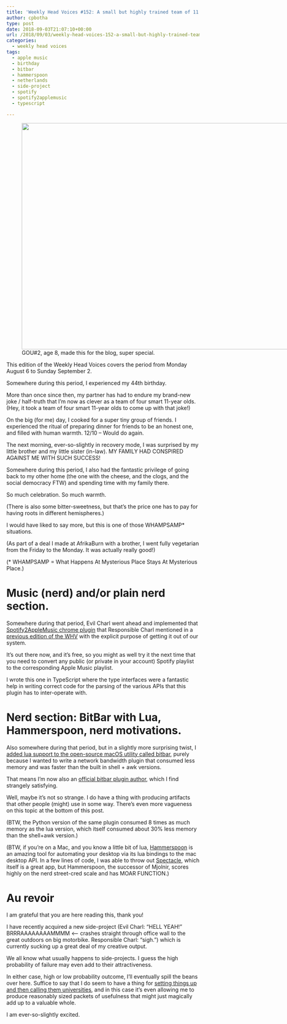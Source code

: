 ```yaml
---
title: 'Weekly Head Voices #152: A small but highly trained team of 11 year olds.'
author: cpbotha
type: post
date: 2018-09-03T21:07:10+00:00
url: /2018/09/03/weekly-head-voices-152-a-small-but-highly-trained-team-of-11-year-olds/
categories:
  - weekly head voices
tags:
  - apple music
  - birthday
  - bitbar
  - hammerspoon
  - netherlands
  - side-project
  - spotify
  - spotify2applemusic
  - typescript

---
```

<figure id="attachment_3279" aria-describedby="caption-attachment-3279" style="width: 840px" class="wp-caption alignnone"><a href="https://cpbotha.net/wp-content/uploads/2018/09/sylvia_henna.jpg" data-rel="lightbox-image-0" data-rl_title="" data-rl_caption="" title=""><img data-attachment-id="3279" data-permalink="https://cpbotha.net/2018/09/03/weekly-head-voices-152-a-small-but-highly-trained-team-of-11-year-olds/sylvia_henna/" data-orig-file="https://cpbotha.net/wp-content/uploads/2018/09/sylvia_henna.jpg" data-orig-size="2751,1931" data-comments-opened="1" data-image-meta="{&quot;aperture&quot;:&quot;1.8&quot;,&quot;credit&quot;:&quot;&quot;,&quot;camera&quot;:&quot;iPhone 8&quot;,&quot;caption&quot;:&quot;&quot;,&quot;created_timestamp&quot;:&quot;1535886106&quot;,&quot;copyright&quot;:&quot;&quot;,&quot;focal_length&quot;:&quot;3.99&quot;,&quot;iso&quot;:&quot;25&quot;,&quot;shutter_speed&quot;:&quot;0.03030303030303&quot;,&quot;title&quot;:&quot;&quot;,&quot;orientation&quot;:&quot;1&quot;}" data-image-title="sylvia_henna" data-image-description="" data-medium-file="https://cpbotha.net/wp-content/uploads/2018/09/sylvia_henna-300x211.jpg" data-large-file="https://cpbotha.net/wp-content/uploads/2018/09/sylvia_henna-1024x719.jpg" class="size-large wp-image-3279" src="https://cpbotha.net/wp-content/uploads/2018/09/sylvia_henna-1024x719.jpg" alt="" width="840" height="590" srcset="https://cpbotha.net/wp-content/uploads/2018/09/sylvia_henna-1024x719.jpg 1024w, https://cpbotha.net/wp-content/uploads/2018/09/sylvia_henna-300x211.jpg 300w, https://cpbotha.net/wp-content/uploads/2018/09/sylvia_henna-768x539.jpg 768w, https://cpbotha.net/wp-content/uploads/2018/09/sylvia_henna-1200x842.jpg 1200w" sizes="(max-width: 709px) 85vw, (max-width: 909px) 67vw, (max-width: 1362px) 62vw, 840px" /></a><figcaption id="caption-attachment-3279" class="wp-caption-text">GOU#2, age 8, made this for the blog, super special.</figcaption></figure> 

This edition of the Weekly Head Voices covers the period from Monday August 6 to Sunday September 2.

Somewhere during this period, I experienced my 44th birthday.

More than once since then, my partner has had to endure my brand-new joke / half-truth that I&#8217;m now as clever as a team of four smart 11-year olds. (Hey, it took a team of four smart 11-year olds to come up with that joke!)

On the big (for me) day, I cooked for a super tiny group of friends. I experienced the ritual of preparing dinner for friends to be an honest one, and filled with human warmth. 12/10 &#8211; Would do again.

The next morning, ever-so-slightly in recovery mode, I was surprised by my little brother and my little sister (in-law). MY FAMILY HAD CONSPIRED AGAINST ME WITH SUCH SUCCESS!

Somewhere during this period, I also had the fantastic privilege of going back to my other home (the one with the cheese, and the clogs, and the social democracy FTW) and spending time with my family there.

So much celebration. So much warmth.

(There is also some bitter-sweetness, but that&#8217;s the price one has to pay for having roots in different hemispheres.)

I would have liked to say more, but this is one of those WHAMPSAMP* situations.

(As part of a deal I made at AfrikaBurn with a brother, I went fully vegetarian from the Friday to the Monday. It was actually really good!)

(* WHAMPSAMP = What Happens At Mysterious Place Stays At Mysterious Place.)

# Music (nerd) and/or plain nerd section.

Somewhere during that period, Evil Charl went ahead and implemented that [Spotify2AppleMusic chrome plugin][1] that Responsible Charl mentioned in a [previous edition of the WHV][2] with the explicit purpose of getting it out of our system.

It&#8217;s out there now, and it&#8217;s free, so you might as well try it the next time that you need to convert any public (or private in your account) Spotify playlist to the corresponding Apple Music playlist.

I wrote this one in TypeScript where the type interfaces were a fantastic help in writing correct code for the parsing of the various APIs that this plugin has to inter-operate with.

# Nerd section: BitBar with Lua, Hammerspoon, nerd motivations.

Also somewhere during that period, but in a slightly more surprising twist, I [added lua support to the open-source macOS utility called bitbar][3], purely because I wanted to write a network bandwidth plugin that consumed less memory and was faster than the built in shell + awk versions.

That means I&#8217;m now also an [official bitbar plugin author][4], which I find strangely satisfying.

Well, maybe it&#8217;s not so strange. I do have a thing with producing artifacts that other people (might) use in some way. There&#8217;s even more vagueness on this topic at the bottom of this post.

(BTW, the Python version of the same plugin consumed 8 times as much memory as the lua version, which itself consumed about 30% less memory than the shell+awk version.)

(BTW, if you&#8217;re on a Mac, and you know a little bit of lua, [Hammerspoon][5] is an amazing tool for automating your desktop via its lua bindings to the mac desktop API. In a few lines of code, I was able to throw out [Spectacle][6], which itself is a great app, but Hammerspoon, the successor of Mjolnir, scores highly on the nerd street-cred scale and has MOAR FUNCTION.)

# Au revoir

I am grateful that you are here reading this, thank you!

I have recently acquired a new side-project (Evil Charl: &#8220;HELL YEAH!&#8221; BRRRAAAAAAAAMMMM <&#8212; crashes straight through office wall to the great outdoors on big motorbike. Responsible Charl: &#8220;sigh.&#8221;) which is currently sucking up a great deal of my creative output.

We all know what usually happens to side-projects. I guess the high probability of failure may even add to their attractiveness.

In either case, high or low probability outcome, I&#8217;ll eventually spill the beans over here. Suffice to say that I do seem to have a thing for [setting things up and then calling them universities][7], and in this case it&#8217;s even allowing me to produce reasonably sized packets of usefulness that might just magically add up to a valuable whole.

I am ever-so-slightly excited.

 [1]: https://chrome.google.com/webstore/detail/spotify2applemusic/gehbfaolompeeapflihekomijnhgccbk
 [2]: /2018/08/08/weekly-head-voices-151-we-are-pleased-to-meet-you/#chrome-or-firefox-plugin-to-convert-spotify-playlists-to-apple-music-using-the-new-musickit-js-api
 [3]: https://github.com/matryer/bitbar-plugins/pull/1084
 [4]: https://getbitbar.com/contributors/cpbotha
 [5]: https://www.hammerspoon.org
 [6]: https://www.spectacleapp.com
 [7]: /2018/05/09/weekly-head-voices-141-albert-was-burning-really-hard/
